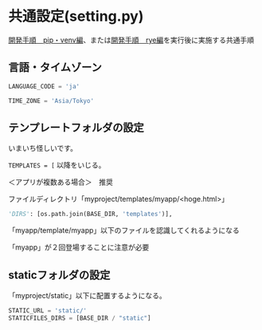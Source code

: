 # 共通設定(setting.py)

[開発手順　pip・venv編](dev-pip-venv.md)、または[開発手順　rye編](dev-rye.md)を実行後に実施する共通手順

## 言語・タイムゾーン

``` python
LANGUAGE_CODE = 'ja'
```

```python
TIME_ZONE = 'Asia/Tokyo'
```

## テンプレートフォルダの設定

いまいち怪しいです。

`TEMPLATES = [` 以降をいじる。

＜アプリが複数ある場合＞　推奨

ファイルディレクトリ「myproject/templates/myapp/<hoge.html>」

```python
'DIRS': [os.path.join(BASE_DIR, 'templates')],
```

「myapp/template/myapp」以下のファイルを認識してくれるようになる

「myapp」が２回登場することに注意が必要


## staticフォルダの設定

「myproject/static」以下に配置するようになる。

```python
STATIC_URL = 'static/'
STATICFILES_DIRS = [BASE_DIR / "static"]
```



